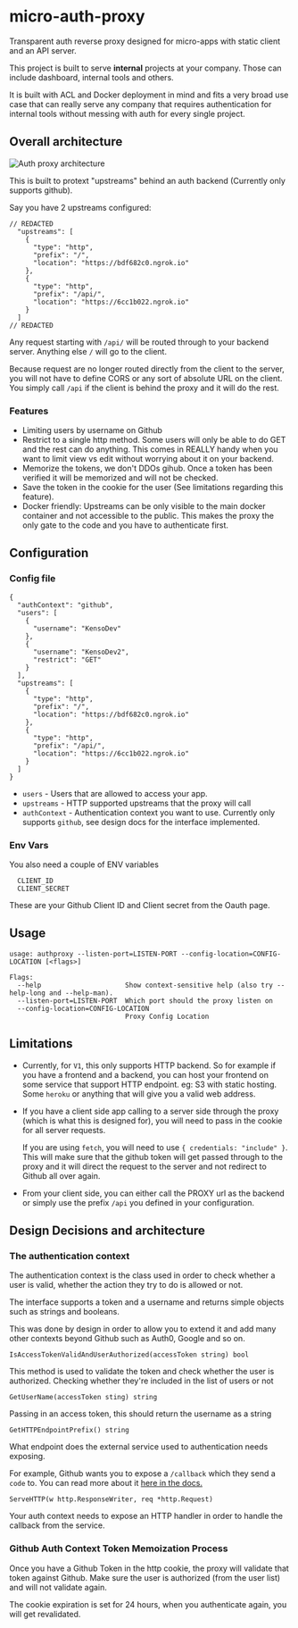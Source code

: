 # micro-auth-proxy

Transparent auth reverse proxy designed for micro-apps with static client and an API server.

This project is built to serve **internal** projects at your company. Those can
include dashboard, internal tools and others.

It is built with ACL and Docker deployment in mind and fits a very broad use
case that can really serve any company that requires authentication for
internal tools without messing with auth for every single project.

## Overall architecture

![Auth proxy architecture](http://assets.avi.io/authproxy-diagram.png)

This is built to protext "upstreams" behind an auth backend (Currently only supports github).

Say you have 2 upstreams configured:

```
// REDACTED
  "upstreams": [
    {
      "type": "http",
      "prefix": "/",
      "location": "https://bdf682c0.ngrok.io"
    },
    {
      "type": "http",
      "prefix": "/api/",
      "location": "https://6cc1b022.ngrok.io"
    }
  ]
// REDACTED
```

Any request starting with `/api/` will be routed through to your backend server. Anything else `/` will go to the client.

Because request are no longer routed directly from the client to the server, you will not have to define CORS or any sort of absolute URL on the client. You simply call `/api` if the client is behind the proxy and it will do the rest.

### Features

* Limiting users by username on Github
* Restrict to a single http method. Some users will only be able to do GET and the rest can do anything. This comes in REALLY handy when you want to limit view vs edit without worrying about it on your backend.
* Memorize the tokens, we don't DDOs gihub. Once a token has been verified it will be memorized and will not be checked.
* Save the token in the cookie for the user (See limitations regarding this feature).
* Docker friendly: Upstreams can be only visible to the main docker container and not accessible to the public. This makes the proxy the only gate to the code and you have to authenticate first.

## Configuration 

### Config file

```
{
  "authContext": "github",
  "users": [
    {
      "username": "KensoDev"
    },
    {
      "username": "KensoDev2",
      "restrict": "GET"
    }
  ],
  "upstreams": [
    {
      "type": "http",
      "prefix": "/",
      "location": "https://bdf682c0.ngrok.io"
    },
    {
      "type": "http",
      "prefix": "/api/",
      "location": "https://6cc1b022.ngrok.io"
    }
  ]
}

```

* `users` - Users that are allowed to access your app.
* `upstreams` - HTTP supported upstreams that the proxy will call
* `authContext` - Authentication context you want to use. Currently only
  supports `github`, see design docs for the interface implemented.

### Env Vars

You also need a couple of ENV variables

```
  CLIENT_ID
  CLIENT_SECRET
```

These are your Github Client ID and Client secret from the Oauth page.

## Usage

```
usage: authproxy --listen-port=LISTEN-PORT --config-location=CONFIG-LOCATION [<flags>]

Flags:
  --help                     Show context-sensitive help (also try --help-long and --help-man).
  --listen-port=LISTEN-PORT  Which port should the proxy listen on
  --config-location=CONFIG-LOCATION
                             Proxy Config Location
```

## Limitations

 * Currently, for `V1`, this only supports HTTP backend. So for example if you
   have a frontend and a backend, you can host your frontend on some service that
   support HTTP endpoint. eg: S3 with static hosting. Some `heroku` or anything
   that will give you a valid web address.
 * If you have a client side app calling to a server side through the proxy
   (which is what this is designed for), you will need to pass in the cookie
   for all server requests.

   If you are using `fetch`, you will need to use `{ credentials: "include" }`.
   This will make sure that the github token will get passed through to the
   proxy and it will direct the request to the server and not redirect to
   Github all over again.
* From your client side, you can either call the PROXY url as the backend or simply use the prefix `/api` you defined in your configuration.


## Design Decisions and architecture

### The authentication context

The authentication context is the class used in order to check whether a user
is valid, whether the action they try to do is allowed or not.

The interface supports a token and a username and returns simple objects such
as strings and booleans.

This was done by design in order to allow you to extend it and add many other
contexts beyond Github such as Auth0, Google and so on.


`IsAccessTokenValidAndUserAuthorized(accessToken string) bool`

This method is used to validate the token and check whether the user is
authorized. Checking whether they're included in the list of users or not


`GetUserName(accessToken sting) string`

Passing in an access token, this should return the username as a string


`GetHTTPEndpointPrefix() string`

What endpoint does the external service used to authentication needs exposing.

For example, Github wants you to expose a `/callback` which they send a `code`
to. You can read more about it [here in the docs.](https://developer.github.com/v3/guides/basics-of-authentication/)


`ServeHTTP(w http.ResponseWriter, req *http.Request)`

Your auth context needs to expose an HTTP handler in order to handle the
callback from the service.



### Github Auth Context Token Memoization Process

Once you have a Github Token in the http cookie, the proxy will validate that
token against Github. Make sure the user is authorized (from the user list) and will not validate again.

The cookie expiration is set for 24 hours, when you authenticate again, you will get revalidated.